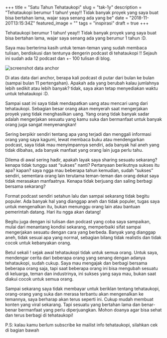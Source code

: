 +++
title = "Satu Tahun Tehataukopi"
slug = "tak-1y"
description = "Tehataukopi berumur 1 tahun! yeay!! Tidak banyak proyek yang saya buat bisa bertahan lama, wajar saya senang ada yang be"
date = "2018-11-20T13:15:34Z"
featured_image = ""
tags = "inspirasi"
draft = true
+++ 

Tehataukopi berumur 1 tahun! yeay!! Tidak banyak proyek yang saya buat bisa bertahan lama, wajar saya senang ada yang berumur 1 tahun :D.

Saya mau berterima kasih untuk teman-teman yang sudah membaca tulisan, berdiskusi dan tentunya dengerin podcast di tehataukopi !!  Sejauh ini sudah ada 12 podcast dan +- 100 tulisan di blog.

![screenshot data anchor](https://preview.ibb.co/kbO1Ef/Screen-Shot-2018-11-16-at-8-29-08-AM.png "screenshot data anchor")

Di atas data dari anchor, berapa kali podcast di putar dari bulan ke bulan (sampai bulan 11 pertengahan).  Apakah ada yang berubah kalau jumlahnya lebih sedikit atau lebih banyak? tidak, saya akan tetap menyediakan waktu untuk tehataukopi :D.

Sampai saat ini saya tidak mendapatkan uang atau mencari uang dari tehataukopi. Sebagian besar orang akan menyerah saat mengerjakan proyek yang tidak menghasilkan uang. Yang orang tidak banyak sadar adalah mengerjakan sesuatu yang kamu suka dan bermanfaat untuk banyak orang juga sangat menyenangkan!

Sering berpikir sendiri tentang apa yang terjadi dan menggali informasi orang yang saya kagumi, lewat membaca buku atau mendengarkan podcast, saya tidak mau menyimpannya sendiri, ada banyak hal aneh yang tidak  dibahas, ada banyak manfaat yang orang lain juga perlu tahu. 

Dilema di awal sering hadir, apakah layak saya sharing sesuatu sekarang? kenapa tidak tunggu saat “sukses” nanti? Pertanyaan berikutnya sukses itu apa? kapan?  saya ngga mau beberapa tahun kemudian, sudah “sukses” sendiri, sementara orang lain terutama teman-teman dan orang dekat saya tidak merasakan manfaatnya. Kenapa tidak berjuang dan saling berbagi bersama sekarang? 

Format podcast sendiri setahun lalu dan sampai sekarang tidak begitu populer. Ada banyak hal yang dianggap aneh dan tidak populer, tugas saya untuk mengenalkan itu, bukan menunggu orang lain atau bantuan pemerintah datang. Hari itu ngga akan datang! 

Begitu juga dengan isi tulisan dan podcast yang coba saya sampaikan, mulai dari menantang kondisi sekarang, memperbaiki sifat sampai mengerjakan sesuatu dengan cara yang berbeda. Banyak yang dianggap aneh, tidak sesuai apa yang normal, sebagian bilang tidak realistis dan tidak cocok untuk kebanyakan orang. 

Betul sekali ! sejak awal tehataukopi tidak untuk semua orang. Untuk saya, mendengar cerita dari beberapa orang yang senang dengan adanya tehataukopi, sudah cukup.  Saya mau mengajak dan berbagi bersama beberapa orang saja, tapi saat beberapa orang ini bisa mengubah sesuatu di keluarga, teman dan industrinya, ini sukses yang saya mau, bukan saat diakui cocok untuk semua orang. 

Sampai sekarang saya tidak membayar untuk beriklan tentang tehataukopi, orang-orang yang suka dan merasa terbantu akan mengenalkan ke temannya, saya berharap akan terus seperti ini. Cukup mudah membuat konten yang viral sekarang. Tapi sesuatu yang bertahan lama dan benar-benar bermanfaat yang perlu diperjuangkan. Mohon doanya agar bisa sehat dan terus berbagi di tehataukopi!

P.S: kalau kamu berlum subscribe ke mailist info tehataukopi, silahkan cek di bagian bawah
